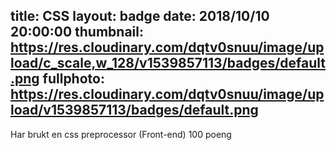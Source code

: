 title: CSS
layout: badge
date: 2018/10/10 20:00:00
thumbnail: https://res.cloudinary.com/dqtv0snuu/image/upload/c_scale,w_128/v1539857113/badges/default.png
fullphoto: https://res.cloudinary.com/dqtv0snuu/image/upload/v1539857113/badges/default.png
---
Har brukt en css preprocessor (Front-end) 100 poeng
